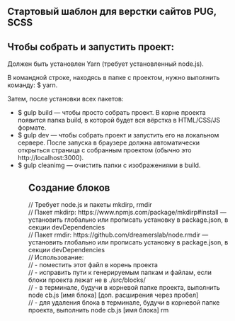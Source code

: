 <h2>Стартовый шаблон для верстки сайтов PUG, SCSS</h2>
<h2>Чтобы собрать и запустить проект:</h2>

Должен быть установлен Yarn (требует установленный node.js).

В командной строке, находясь в папке с проектом, нужно выполнить команду: $ yarn.

Затем, после установки всех пакетов:

<ul>
  <li>$ gulp build — чтобы просто собрать проект. В корне проекта появится папка build, в которой будет вся вёрстка в HTML/CSS/JS формате.</li>
  <li>$ gulp dev — чтобы собрать проект и запустить его на локальном сервере. После запуска в браузере должна автоматически открыться страница с собранным проектом (обычно это http://localhost:3000).</li>
  <li>$ gulp cleanimg — очистить папки с изображениями в build.</li>
<ul>

<h2>Создание блоков</h2>
<p>
  // Требует node.js и пакеты mkdirp, rmdir<br>
  // Пакет mkdirp: https://www.npmjs.com/package/mkdirp#install — установить глобально или прописать установку в package.json, в секции devDependencies<br>
  // Пакет rmdir: https://github.com/dreamerslab/node.rmdir — установить глобально или прописать установку в package.json, в секции devDependencies<br>
  // Использование:<br>
  //   - поместить этот файл в корень проекта<br>
  //   - исправить пути к генерируемым папкам и файлам, если блоки проекта лежат не в ./src/blocks/<br>
  //   - в терминале, будучи в корневой папке проекта, выполнить node cb.js [имя блока] [доп. расширения через пробел]<br>
  //   - для удаления блока в терминале, будучи в корневой папке проекта, выполнить node cb.js [имя блока] rm<br>
<p>
